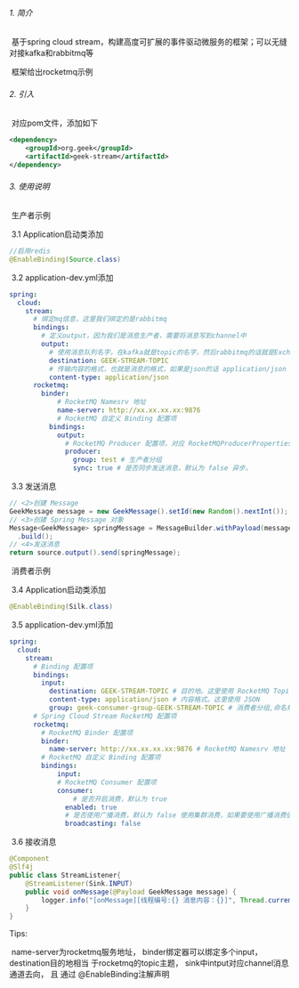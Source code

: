 ###### 1. 简介

​	基于spring cloud stream，构建⾼度可扩展的事件驱动微服务的框架；可以⽆缝对接kafka和rabbitmq等

​	框架给出rocketmq示例

###### 2. 引入

​	对应pom文件，添加如下

```xml
<dependency>
  	<groupId>org.geek</groupId>
  	<artifactId>geek-stream</artifactId>
</dependency>
```

###### 3. 使用说明

​	生产者示例

​		3.1 Application启动类添加

```java
//启用redis
@EnableBinding(Source.class)
```

​		3.2 application-dev.yml添加

```yaml
spring:
  cloud:
    stream:
      # 绑定mq信息，这里我们绑定的是rabbitmq
      bindings:
        # 定义output，因为我们是消息生产者，需要将消息写到channel中
        output:
          # 使用消息队列名字，在kafka就是topic的名字，然后rabbitmq的话就是Exchange 的名字
          destination: GEEK-STREAM-TOPIC
          # 传输内容的格式，也就是消息的格式，如果是json的话 application/json
          content-type: application/json
      rocketmq:
      	binder:
      		# RocketMQ Namesrv 地址
      		name-server: http://xx.xx.xx.xx:9876
      		# RocketMQ 自定义 Binding 配置项
          bindings:
            output:
              # RocketMQ Producer 配置项，对应 RocketMQProducerProperties 类
              producer:
                group: test # 生产者分组
                sync: true # 是否同步发送消息，默认为 false 异步。

```

​		3.3 发送消息

```java
// <2>创建 Message
GeekMessage message = new GeekMessage().setId(new Random().nextInt());
// <3>创建 Spring Message 对象
Message<GeekMessage> springMessage = MessageBuilder.withPayload(message)
  .build();
// <4>发送消息
return source.output().send(springMessage);
```

​	消费者示例

​		3.4 Application启动类添加

```java
@EnableBinding(Silk.class)
```

​		3.5 application-dev.yml添加

```yaml
spring:
  cloud:
    stream:
      # Binding 配置项
      bindings:
        input:
          destination: GEEK-STREAM-TOPIC # 目的地。这里使用 RocketMQ Topic
          content-type: application/json # 内容格式。这里使用 JSON
          group: geek-consumer-group-GEEK-STREAM-TOPIC # 消费者分组,命名规则：组名+topic名
      # Spring Cloud Stream RocketMQ 配置项
      rocketmq:
        # RocketMQ Binder 配置项
        binder:
          name-server: http://xx.xx.xx.xx:9876 # RocketMQ Namesrv 地址
        # RocketMQ 自定义 Binding 配置项
        bindings:
        	input:
            # RocketMQ Consumer 配置项
            consumer:
            	# 是否开启消费，默认为 true
              enabled: true
              # 是否使用广播消费，默认为 false 使用集群消费，如果要使用广播消费值设成true。
              broadcasting: false 
```

​			3.6 接收消息

```java
@Component
@Slf4j
public class StreamListener{
	@StreamListener(Sink.INPUT)
    public void onMessage(@Payload GeekMessage message) {
        logger.info("[onMessage][线程编号:{} 消息内容：{}]", Thread.currentThread().getId(), message);
    }
}
```



Tips: 

​		name-server为rocketmq服务地址， binder绑定器可以绑定多个input， destination⽬的地相当 于rocketmq的topic主题， sink中intput对应channel消息通道去向， 且 通过 @EnableBinding注解声明
